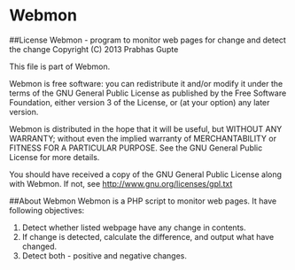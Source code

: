 Webmon
======
##License
Webmon - program to monitor web pages for change and detect the change
Copyright (C) 2013 Prabhas Gupte

This file is part of Webmon.

Webmon is free software: you can redistribute it and/or modify
it under the terms of the GNU General Public License as published by
the Free Software Foundation, either version 3 of the License, or
(at your option) any later version.

Webmon is distributed in the hope that it will be useful,
but WITHOUT ANY WARRANTY; without even the implied warranty of
MERCHANTABILITY or FITNESS FOR A PARTICULAR PURPOSE.  See the
GNU General Public License for more details.

You should have received a copy of the GNU General Public License
along with Webmon.  If not, see <http://www.gnu.org/licenses/gpl.txt>

##About Webmon
Webmon is a PHP script to monitor web pages.
It have following objectives:
1) Detect whether listed webpage have any change in contents.
2) If change is detected, calculate the difference, and output what have changed. 
3) Detect both - positive and negative changes.
